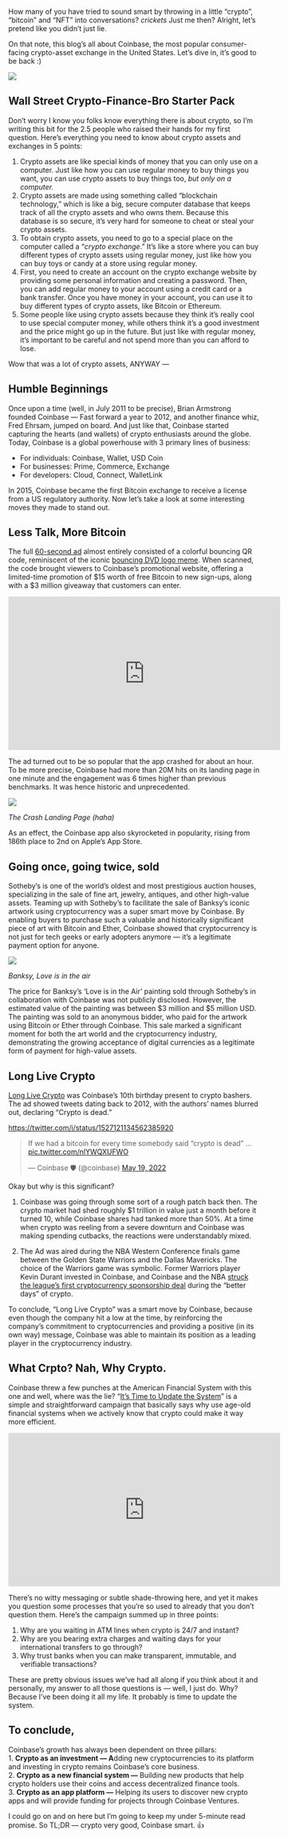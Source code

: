 How many of you have tried to sound smart by throwing in a little “crypto”, “bitcoin” and “NFT” into conversations? *crickets* Just me then? Alright, let’s pretend like you didn’t just lie.

On that note, this blog’s all about Coinbase, the most popular consumer-facing crypto-asset exchange in the United States. Let’s dive in, it’s good to be back :)

![](https://miro.medium.com/v2/resize:fit:1400/1*DpZd96F9Es_mpD789Jal4A.jpeg)

## Wall Street Crypto-Finance-Bro Starter Pack

Don’t worry I know you folks know everything there is about crypto, so I’m writing this bit for the 2.5 people who raised their hands for my first question. Here’s everything you need to know about crypto assets and exchanges in 5 points:

1. Crypto assets are like special kinds of money that you can only use on a computer. Just like how you can use regular money to buy things you want, you can use crypto assets to buy things too, _but only on a computer._
2. Crypto assets are made using something called “blockchain technology,” which is like a big, secure computer database that keeps track of all the crypto assets and who owns them. Because this database is so secure, it’s very hard for someone to cheat or steal your crypto assets.
3. To obtain crypto assets, you need to go to a special place on the computer called a “_crypto exchange_.” It’s like a store where you can buy different types of crypto assets using regular money, just like how you can buy toys or candy at a store using regular money.
4. First, you need to create an account on the crypto exchange website by providing some personal information and creating a password. Then, you can add regular money to your account using a credit card or a bank transfer. Once you have money in your account, you can use it to buy different types of crypto assets, like Bitcoin or Ethereum.
5. Some people like using crypto assets because they think it’s really cool to use special computer money, while others think it’s a good investment and the price might go up in the future. But just like with regular money, it’s important to be careful and not spend more than you can afford to lose.

Wow that was a lot of crypto assets, ANYWAY —

## Humble Beginnings

Once upon a time (well, in July 2011 to be precise), Brian Armstrong founded Coinbase — Fast forward a year to 2012, and another finance whiz, Fred Ehrsam, jumped on board. And just like that, Coinbase started capturing the hearts (and wallets) of crypto enthusiasts around the globe. Today, Coinbase is a global powerhouse with 3 primary lines of business:

- For individuals: Coinbase, Wallet, USD Coin
- For businesses: Prime, Commerce, Exchange
- For developers: Cloud, Connect, WalletLink

In 2015, Coinbase became the first Bitcoin exchange to receive a license from a US regulatory authority. Now let’s take a look at some interesting moves they made to stand out.

## Less Talk, More Bitcoin

The full [60-second ad](https://www.youtube.com/watch?v=eIUD_NE1BDo&t=1s) almost entirely consisted of a colorful bouncing QR code, reminiscent of the iconic [bouncing DVD logo meme](https://knowyourmeme.com/memes/bouncing-dvd-logo). When scanned, the code brought viewers to Coinbase’s promotional website, offering a limited-time promotion of $15 worth of free Bitcoin to new sign-ups, along with a $3 million giveaway that customers can enter.

<iframe width="545" height="307" src="https://www.youtube.com/embed/eIUD_NE1BDo" title="Ad Meter 2022: Coinbase" frameborder="0" allow="accelerometer; autoplay; clipboard-write; encrypted-media; gyroscope; picture-in-picture; web-share" referrerpolicy="strict-origin-when-cross-origin" allowfullscreen></iframe>

The ad turned out to be so popular that the app crashed for about an hour. To be more precise, Coinbase had more than 20M hits on its landing page in one minute and the engagement was 6 times higher than previous benchmarks. It was hence historic and unprecedented.

![](https://miro.medium.com/v2/resize:fit:1400/1*FRt_h2I8OzajJdu53CiTsA.png)

_The Crash Landing Page (haha)_

As an effect, the Coinbase app also skyrocketed in popularity, rising from 186th place to 2nd on Apple’s App Store.

## Going once, going twice, sold

Sotheby’s is one of the world’s oldest and most prestigious auction houses, specializing in the sale of fine art, jewelry, antiques, and other high-value assets. Teaming up with Sotheby’s to facilitate the sale of Banksy’s iconic artwork using cryptocurrency was a super smart move by Coinbase. By enabling buyers to purchase such a valuable and historically significant piece of art with Bitcoin and Ether, Coinbase showed that cryptocurrency is not just for tech geeks or early adopters anymore — it’s a legitimate payment option for anyone.

![](https://miro.medium.com/v2/resize:fit:1368/1*c710Lea7OLCzP_uIdf6nHg.png)

_Banksy, Love is in the air_

The price for Banksy’s ‘Love is in the Air’ painting sold through Sotheby’s in collaboration with Coinbase was not publicly disclosed. However, the estimated value of the painting was between $3 million and $5 million USD. The painting was sold to an anonymous bidder, who paid for the artwork using Bitcoin or Ether through Coinbase. This sale marked a significant moment for both the art world and the cryptocurrency industry, demonstrating the growing acceptance of digital currencies as a legitimate form of payment for high-value assets.

## Long Live Crypto

[Long Live Crypto](https://www.youtube.com/watch?v=fCEvIiY0mR4&t=1s) was Coinbase’s 10th birthday present to crypto bashers. The ad showed tweets dating back to 2012, with the authors’ names blurred out, declaring “Crypto is dead.”

https://twitter.com/i/status/1527121134562385920

<blockquote class="twitter-tweet"><p lang="en" dir="ltr">If we had a bitcoin for every time somebody said “crypto is dead” … <a href="https://t.co/nlYWQXUFWO">pic.twitter.com/nlYWQXUFWO</a></p>&mdash; Coinbase 🛡️ (@coinbase) <a href="https://twitter.com/coinbase/status/1527121134562385920?ref_src=twsrc%5Etfw">May 19, 2022</a></blockquote>



Okay but why is this significant?  
1. Coinbase was going through some sort of a rough patch back then. The crypto market had shed roughly $1 trillion in value just a month before it turned 10, while Coinbase shares had tanked more than 50%. At a time when crypto was reeling from a severe downturn and Coinbase was making spending cutbacks, the reactions were understandably mixed.

2. The Ad was aired during the NBA Western Conference finals game between the Golden State Warriors and the Dallas Mavericks. The choice of the Warriors game was symbolic. Former Warriors player Kevin Durant invested in Coinbase, and Coinbase and the NBA [struck the league’s first cryptocurrency sponsorship deal](https://www.cnbc.com/2021/10/19/nba-lands-first-cryptocurrency-sponsorship-with-coinbase.html) during the “better days” of crypto.

To conclude, “Long Live Crypto” was a smart move by Coinbase, because even though the company hit a low at the time, by reinforcing the company’s commitment to cryptocurrencies and providing a positive (in its own way) message, Coinbase was able to maintain its position as a leading player in the cryptocurrency industry.

## What Crpto? Nah, Why Crypto.

Coinbase threw a few punches at the American Financial System with this one and well, where was the lie? “[It’s Time to Update the System](https://www.youtube.com/watch?v=VEi7rub0jcs)” is a simple and straightforward campaign that basically says why use age-old financial systems when we actively know that crypto could make it way more efficient.

<iframe width="545" height="307" src="https://www.youtube.com/embed/VEi7rub0jcs" title="It’s Time to Update the System" frameborder="0" allow="accelerometer; autoplay; clipboard-write; encrypted-media; gyroscope; picture-in-picture; web-share" referrerpolicy="strict-origin-when-cross-origin" allowfullscreen></iframe>

There’s no witty messaging or subtle shade-throwing here, and yet it makes you question some processes that you’re so used to already that you don’t question them. Here’s the campaign summed up in three points:  
1. Why are you waiting in ATM lines when crypto is 24/7 and instant?  
2. Why are you bearing extra charges and waiting days for your international transfers to go through?  
3. Why trust banks when you can make transparent, immutable, and verifiable transactions?

These are pretty obvious issues we’ve had all along if you think about it and personally, my answer to all those questions is — well, I just do. Why? Because I’ve been doing it all my life. It probably is time to update the system.

## To conclude,

Coinbase’s growth has always been dependent on three pillars:  
1. **Crypto as an investment — A**dding new cryptocurrencies to its platform and investing in crypto remains Coinbase’s core business.  
2. **Crypto as a new financial system —** Building new products that help crypto holders use their coins and access decentralized finance tools.  
3. **Crypto as an app platform —** Helping its users to discover new crypto apps and will provide funding for projects through Coinbase Ventures.

I could go on and on here but I’m going to keep my under 5-minute read promise. So TL;DR — crypto very good, Coinbase smart. 👍